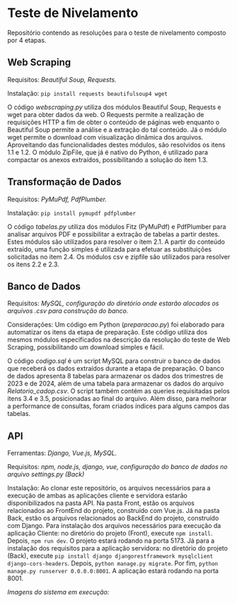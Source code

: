 # Teste de Nivelamento
Repositório contendo as resoluções para o teste de nivelamento composto por 4 etapas.

## Web Scraping

Requisitos: _Beautiful Soup, Requests._

Instalação:
``` pip install requests beautifulsoup4 wget ```

O código _webscraping.py_ utiliza dos módulos Beautiful Soup, Requests e wget para obter dados da web. O Requests permite a realização de requisições HTTP a fim de obter o conteúdo de páginas web enquanto o Beautiful Soup permite a análise e a extração do tal conteúdo. Já o módulo wget permite o download com visualização dinâmica dos arquivos. Aproveitando das funcionalidades destes módulos, são resolvidos os itens 1.1 e 1.2. O módulo ZipFile, que já é nativo do Python, é utilizado para compactar os anexos extraídos, possibilitando a solução do item 1.3. 

## Transformação de Dados

Requisitos: _PyMuPdf, PdfPlumber._

Instalação:
``` pip install pymupdf pdfplumber ```

O código _tabelas.py_ utiliza dos módulos Fitz (PyMuPdf) e PdfPlumber para analisar arquivos PDF e possibilitar a extração de tabelas a partir destes. Estes módulos são utilizados para resolver o item 2.1. A partir do conteúdo extraído, uma função simples é utilizada para efetuar as substituições solicitadas no item 2.4. Os módulos csv e zipfile são utilizados para resolver os itens 2.2 e 2.3.

## Banco de Dados

Requisitos: _MySQL, configuração do diretório onde estarão alocados os arquivos .csv para construção do banco._

Considerações: Um código em Python (_preparacao.py_) foi elaborado para automatizar os itens da etapa de preparação. Este código utiliza dos mesmos módulos especificados na descrição da resolução do teste de Web Scraping, possibilitando um download simples e fácil.

O código _codigo.sql_ é um script MySQL para construir o banco de dados que receberá os dados extraídos durante a etapa de preparação. O banco de dados apresenta 8 tabelas para armazenar os dados dos trimestres de 2023 e de 2024, além de uma tabela para armazenar os dados do arquivo _Relatorio_cadop.csv_. O script também contém as queries requisitadas pelos itens 3.4 e 3.5, posicionadas ao final do arquivo. Além disso, para melhorar a performance de consultas, foram criados índices para alguns campos das tabelas.

## API

Ferramentas: _Django, Vue.js, MySQL._

Requisitos: _npm, node.js, django, vue, configuração do banco de dados no arquivo settings.py (Back)_

Instalação: Ao clonar este repositório, os arquivos necessários para a execução de ambas as aplicações cliente e servidora estarão disponibilizados na pasta API. Na pasta Front, estão os arquivos relacionados ao FrontEnd do projeto, construído com Vue.js. Já na pasta Back, estão os arquivos relacionados ao BackEnd do projeto, construído com Django. Para instalação dos arquivos necessários para execução da aplicação Cliente: no diretório do projeto (Front), execute ``` npm install ```. Depois, ``` npm run dev ```. O projeto estará rodando na porta 5173. Já para a instalação dos requisitos para a aplicação servidora: no diretório do projeto (Back), execute ```pip install django djangorestframework mysqlclient django-cors-headers```. Depois, ```python manage.py migrate```. Por fim,  ```python manage.py runserver 0.0.0.0:8001```. A aplicação estará rodando na porta 8001.

*Imagens do sistema em execução:*

